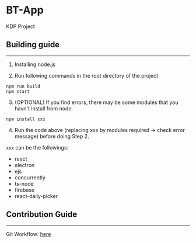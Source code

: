 # BT-App

KDP Project

## Building guide

---

1. Installing node.js

2. Run following commands in the root directory of the project

```
npm run build
npm start
```

3. (OPTIONAL) If you find errors, there may be some modules that you havn't install from node. 

```
npm install xxx
```

4. Run the code above (replacing xxx by modules required -> check error message) before doing Step 2.

```xxx``` can be the followings:

- react
- electron
- ejs
- concurrently
- ts-node
- firebase
- react-daily-picker

## Contribution Guide

---

Git Workflow: [here](READ_Git.md)
